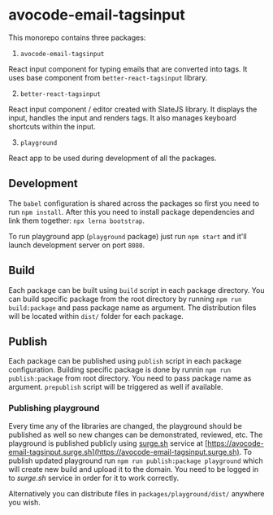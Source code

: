# avocode-email-tagsinput

This monorepo contains three packages:

1. `avocode-email-tagsinput`

React input component for typing emails that are converted into tags. It uses base component from `better-react-tagsinput` library.

2. `better-react-tagsinput`

React input component / editor created with SlateJS library. It displays the input, handles the input and renders tags. It also manages keyboard shortcuts within the input.

3. `playground`

React app to be used during development of all the packages.

## Development

The `babel` configuration is shared across the packages so first you need to run `npm install`. After this you need to install package dependencies and link them together: `npx lerna bootstrap`.

To run playground app (`playground` package) just run `npm start` and it'll launch development server on port `8080`.

## Build

Each package can be built using `build` script in each package directory. You can build specific package from the root directory by running `npm run build:package` and pass package name as argument. The distribution files will be located within `dist/` folder for each package.

## Publish

Each package can be published using `publish` script in each package configuration. Building specific package is done by runnin `npm run publish:package` from root directory. You need to pass package name as argument. `prepublish` script will be triggered as well if available.

### Publishing playground

Every time any of the libraries are changed, the playground should be published as well so new changes can be demonstrated, reviewed, etc. The playground is published publicly using [surge.sh]() service at [https://avocode-email-tagsinput.surge.sh](https://avocode-email-tagsinput.surge.sh). To publish updated playground run `npm run publish:package playground` which will create new build and upload it to the domain. You need to be logged in to _surge.sh_ service in order for it to work correctly.

Alternatively you can distribute files in `packages/playground/dist/` anywhere you wish.
